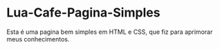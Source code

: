 # Lua-Cafe-Pagina-Simples
Esta é uma pagina bem simples em HTML e CSS, que fiz para aprimorar meus conhecimentos.
